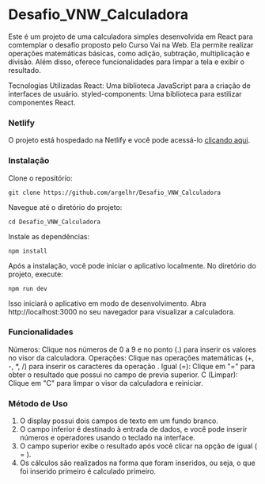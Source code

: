 # Desafio_VNW_Calculadora

Este é um projeto de uma calculadora simples desenvolvida em React para comtemplar o desafio proposto pelo Curso Vai na Web. Ela permite realizar operações matemáticas básicas, como adição, subtração, multiplicação e divisão. Além disso, oferece funcionalidades para limpar a tela e exibir o resultado.

Tecnologias Utilizadas
React: Uma biblioteca JavaScript para a criação de interfaces de usuário.
styled-components: Uma biblioteca para estilizar componentes React.

### Netlify

O projeto está hospedado na Netlify e você pode acessá-lo [clicando aqui](https://calculadora-argelhr.netlify.app/).

### Instalação
Clone o repositório:
```
git clone https://github.com/argelhr/Desafio_VNW_Calculadora
```
Navegue até o diretório do projeto:
```
cd Desafio_VNW_Calculadora
```

Instale as dependências:
```
npm install
```

Após a instalação, você pode iniciar o aplicativo localmente. No diretório do projeto, execute:

```
npm run dev
```
Isso iniciará o aplicativo em modo de desenvolvimento. Abra http://localhost:3000 no seu navegador para visualizar a calculadora.

### Funcionalidades
Números: Clique nos números de 0 a 9 e no ponto (.) para inserir os valores no visor da calculadora.
Operações: Clique nas operações matemáticas (+, -, *, /) para inserir os caracteres da operação .
Igual (=): Clique em "=" para obter o resultado que possui no campo de previa superior.
C (Limpar): Clique em "C" para limpar o visor da calculadora e reiniciar.

### Método de Uso
1. O display possui dois campos de texto em um fundo branco.
2. O campo inferior é destinado à entrada de dados, e você pode inserir números e operadores usando o teclado na interface.
3. O campo superior exibe o resultado após você clicar na opção de igual ( = ).
4. Os cálculos são realizados na forma que foram inseridos, ou seja, o que foi inserido primeiro é calculado primeiro.
